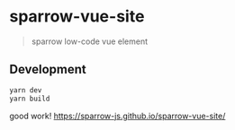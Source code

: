 # sparrow-vue-site

> sparrow low-code vue element

## Development

```bash
yarn dev
yarn build
```

good work!
https://sparrow-js.github.io/sparrow-vue-site/
